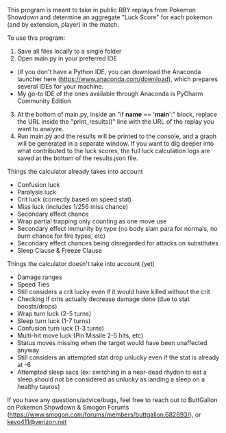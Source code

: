 This program is meant to take in public RBY replays from Pokemon Showdown and determine an aggregate "Luck Score" for each pokemon (and by extension, player) in the match.

To use this program: 
1) Save all files locally to a single folder
2) Open main.py in your preferred IDE
  - (if you don't have a Python IDE, you can download the Anaconda launcher here (https://www.anaconda.com/download), which prepares several IDEs for your machine.
  - My go-to IDE of the ones available through Anaconda is PyCharm Community Edition
3) At the bottom of main.py, inside an "if __name__ == '__main__':" block, replace the URL inside the "print_results()" line with the URL of the replay you want to analyze.
4) Run main.py and the results will be printed to the console, and a graph will be generated in a separate window. If you want to dig deeper into what contributed to the luck scores, the full luck calculation logs are saved at the bottom of the results.json file.

Things the calculator already takes into account
  - Confusion luck
  - Paralysis luck
  - Crit luck (correctly based on speed stat)
  - Miss luck (includes 1/256 miss chance)
  - Secondary effect chance
  - Wrap partial trapping only counting as one move use
  - Secondary effect immunity by type (no body slam para for normals, no burn chance for fire types, etc)
  - Secondary effect chances being disregarded for attacks on substitutes
  - Sleep Clause & Freeze Clause

Things the calculator doesn't take into account (yet)
  - Damage ranges
  - Speed Ties
  - Still considers a crit lucky even if it would have killed without the crit
  - Checking if crits actually decrease damage done (due to stat boosts/drops)
  - Wrap turn luck (2-5 turns)
  - Sleep turn luck (1-7 turns)
  - Confusion turn luck (1-3 turns)
  - Multi-hit move luck (Pin Missile 2-5 hits, etc)
  - Status moves missing when the target would have been unaffected anyway
  - Still considers an attempted stat drop unlucky even if the stat is already at -6
  - Attempted sleep sacs (ex: switching in a near-dead rhydon to eat a sleep should not be considered as unlucky as landing a sleep on a healthy tauros)

 If you have any questions/advice/bugs, feel free to reach out to ButtGallon on Pokemon Showdown & Smogon Forums (https://www.smogon.com/forums/members/buttgallon.682693/), or kevo411@verizon.net
